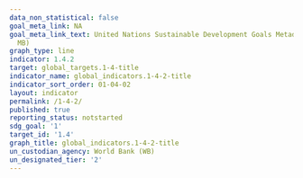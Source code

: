 ```yaml
---
data_non_statistical: false
goal_meta_link: NA
goal_meta_link_text: United Nations Sustainable Development Goals Metadata (PDF 4.0
  MB)
graph_type: line
indicator: 1.4.2
target: global_targets.1-4-title
indicator_name: global_indicators.1-4-2-title
indicator_sort_order: 01-04-02
layout: indicator
permalink: /1-4-2/
published: true
reporting_status: notstarted
sdg_goal: '1'
target_id: '1.4'
graph_title: global_indicators.1-4-2-title
un_custodian_agency: World Bank (WB)
un_designated_tier: '2'
---
```

